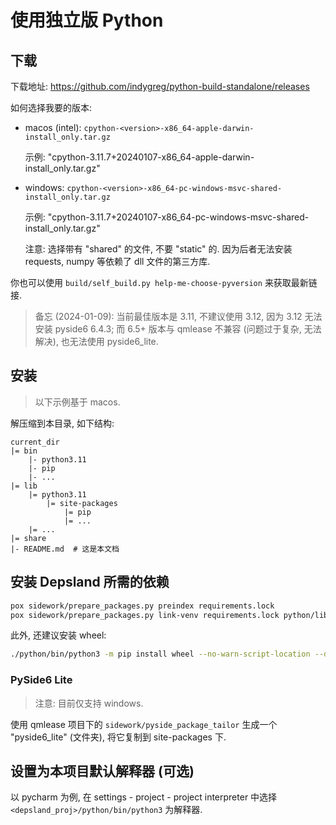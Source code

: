 # 使用独立版 Python

## 下载

下载地址: https://github.com/indygreg/python-build-standalone/releases

如何选择我要的版本:

- macos (intel): `cpython-<version>-x86_64-apple-darwin-install_only.tar.gz`

    示例: "cpython-3.11.7+20240107-x86_64-apple-darwin-install_only.tar.gz"

- windows: `cpython-<version>-x86_64-pc-windows-msvc-shared-install_only.tar.gz`

    示例: "cpython-3.11.7+20240107-x86_64-pc-windows-msvc-shared-install_only.tar.gz"

    注意: 选择带有 "shared" 的文件, 不要 "static" 的. 因为后者无法安装 requests, numpy 等依赖了 dll 文件的第三方库.

你也可以使用 `build/self_build.py help-me-choose-pyversion` 来获取最新链接.

> 备忘 (2024-01-09): 当前最佳版本是 3.11, 不建议使用 3.12, 因为 3.12 无法安装 pyside6 6.4.3; 而 6.5+ 版本与 qmlease 不兼容 (问题过于复杂, 无法解决), 也无法使用 pyside6_lite.

## 安装

> 以下示例基于 macos.

解压缩到本目录, 如下结构:

```
current_dir
|= bin
    |- python3.11
    |- pip
    |- ...
|= lib
    |= python3.11
        |= site-packages
            |= pip
            |= ...
    |= ...
|= share
|- README.md  # 这是本文档
```

## 安装 Depsland 所需的依赖

```sh
pox sidework/prepare_packages.py preindex requirements.lock
pox sidework/prepare_packages.py link-venv requirements.lock python/lib/python3.11/site-packages
```

此外, 还建议安装 wheel:

```sh
./python/bin/python3 -m pip install wheel --no-warn-script-location --disable-pip-version-check
```

### PySide6 Lite

> 注意: 目前仅支持 windows.

使用 qmlease 项目下的 `sidework/pyside_package_tailor` 生成一个 "pyside6_lite" (文件夹), 将它复制到 site-packages 下.

## 设置为本项目默认解释器 (可选)

以 pycharm 为例, 在 settings - project - project interpreter 中选择 `<depsland_proj>/python/bin/python3` 为解释器.
